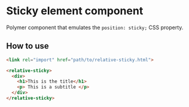 # Sticky element component

Polymer component that emulates the `position: sticky;` CSS property.

## How to use

```html
<link rel="import" href="path/to/relative-sticky.html">

<relative-sticky>
  <div>
    <h1>This is the title</h1>
    <p> This is a subtitle </p>
  </div>
</relative-sticky>
```
